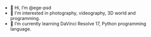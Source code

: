 - 👋 Hi, I’m @ege-psd
- 👀 I'm interested in photography, videography, 3D world and programming.
- 🌱 I’m currently learning DaVinci Resolve 17, Python programming language.

<!---
ege-psd/ege-psd is a ✨ special ✨ repository because its `README.md` (this file) appears on your GitHub profile.
You can click the Preview link to take a look at your changes.
--->
